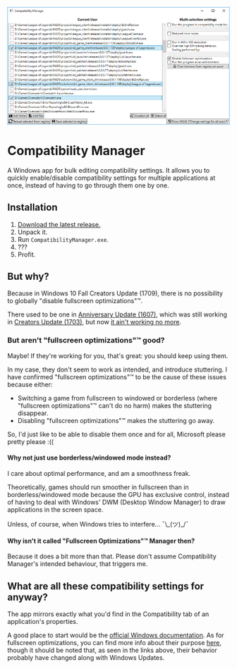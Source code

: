 ![Application screenshot](Screenshot.png)

# Compatibility Manager

A Windows app for bulk editing compatibility settings. It allows you to quickly enable/disable compatibility settings for multiple applications at once, instead of having to go through them one by one.

## Installation

1. [Download the latest release.](https://github.com/Skymirrh/CompatibilityManager/releases/latest)
1. Unpack it.
1. Run `CompatibilityManager.exe`.
1. ???
1. Profit.

## But why?

Because in Windows 10 Fall Creators Update (1709), there is no possibility to globally "disable fullscreen optimizations"™.

There used to be one in [Anniversary Update (1607)](https://www.reddit.com/r/Windows10/comments/645ukf/windows_10_cu_fullscreen_optimizations/dhounib/?context=1),
which was still working in [Creators Update (1703)](https://www.reddit.com/r/Windows10/comments/645ukf/windows_10_cu_fullscreen_optimizations/dmyx1y9/?context=1),
but now [it ain't working no more](https://www.reddit.com/r/Windows10/comments/78r88x/can_i_disable_full_screen_optimizations_globally/dp95fpy/?context=100).

### But aren't "fullscreen optimizations"™ good?

Maybe! If they're working for you, that's great: you should keep using them.

In my case, they don't seem to work as intended, and introduce stuttering. I have confirmed "fullscreen optimizations"™ to be the cause of these issues because either:
* Switching a game from fullscreen to windowed or borderless (where "fullscreen optimizations"™ can't do no harm) makes the stuttering disappear.
* Disabling "fullscreen optimizations"™ makes the stuttering go away.

So, I'd just like to be able to disable them once and for all, Microsoft please pretty please :((

#### Why not just use borderless/windowed mode instead?

I care about optimal performance, and am a smoothness freak.

Theoretically, games should run smoother in fullscreen than in borderless/windowed mode because the GPU has exclusive control, instead of having to deal with Windows' DWM (Desktop Window Manager) to draw applications in the screen space.

Unless, of course, when Windows tries to interfere... ¯\\\_(ツ)_/¯

#### Why isn't it called "Fullscreen Optimizations"™ Manager then?

Because it does a bit more than that. Please don't assume Compatibility Manager's intended behaviour, that triggers me.

## What are all these compatibility settings for anyway?

The app mirrors exactly what you'd find in the Compatibility tab of an application's properties.

A good place to start would be the [official Windows documentation](https://support.microsoft.com/en-us/help/15078/windows-make-older-programs-compatible).
As for fullscreen optimizations, you can find more info about their purpose [here](https://www.reddit.com/r/Windows10/comments/645ukf/windows_10_cu_fullscreen_optimizations/), though it should be noted that, as seen in the links above, their behavior probably have changed along with Windows Updates.
